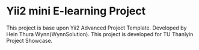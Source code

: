Yii2 mini E-learning Project 
============================
This project is base upon Yii2 Advanced Project Template.
Developed by Hein Thura Wynn(WynnSolution).
This project is developed for TU Thanlyin Project Showcase.

